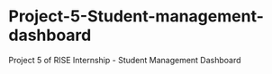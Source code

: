# Project-5-Student-management-dashboard
Project 5 of RISE Internship - Student Management Dashboard
